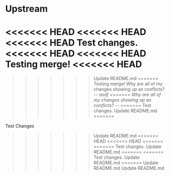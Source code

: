 # Upstream
<<<<<<< HEAD
<<<<<<< HEAD
<<<<<<< HEAD
Test changes.
<<<<<<< HEAD
<<<<<<< HEAD
Testing merge!
<<<<<<< HEAD
=======
>>>>>>> Update README.md
=======
Testing merge!
Why are all of my changes showing up as conflicts? -_-
>>>>>>> asdf
=======
Why are all of my changes showing up as conflicts? -_-
=======
Test changes.
>>>>>>> Update README.md
=======

Test Changes
>>>>>>> Update README.md
<<<<<<< HEAD
<<<<<<< HEAD
=======
=======
Test changes.
>>>>>>> Update README.md
=======
=======
Test changes.
>>>>>>> Update README.md
=======
>>>>>>> Update README.md
>>>>>>> Update README.md
